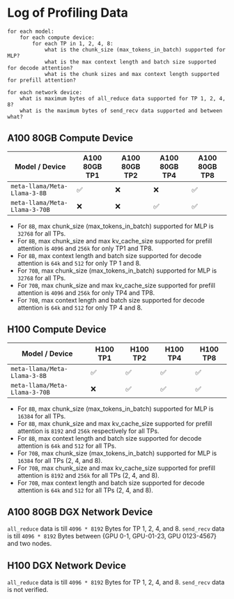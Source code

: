 # Log of Profiling Data

```text
for each model:
    for each compute device:
        for each TP in 1, 2, 4, 8:
            what is the chunk_size (max_tokens_in_batch) supported for MLP?
            what is the max context length and batch size supported for decode attention?
            what is the chunk sizes and max context length supported for prefill attention?

for each network device:
    what is maximum bytes of all_reduce data supported for TP 1, 2, 4, 8?
    what is the maximum bytes of send_recv data supported and between what?
```

## A100 80GB Compute Device

| Model / Device | A100 80GB TP1 | A100 80GB TP2 |  A100 80GB TP4 | A100 80GB TP8 |
| --- | --- | --- | --- | --- |
| `meta-llama/Meta-Llama-3-8B` | ✅ | ❌ | ❌ | ✅ |
| `meta-llama/Meta-Llama-3-70B` | ❌ | ❌ | ✅ | ✅ |

- For `8B`, max chunk_size (max_tokens_in_batch) supported for MLP is `32768` for all TPs.
- For `8B`, max chunk_size and max kv_cache_size supported for prefill attention is `4096` and `256k` for only TP1 and TP8.
- For `8B`, max context length and batch size supported for decode attention is `64k` and `512` for only TP 1 and 8.
- For `70B`, max chunk_size (max_tokens_in_batch) supported for MLP is `32768` for all TPs.
- For `70B`, max chunk_size and max kv_cache_size supported for prefill attention is `4096` and `256k` for only TP4 and TP8.
- For `70B`, max context length and batch size supported for decode attention is `64k` and `512` for only TP 4 and 8.

## H100 Compute Device

| Model / Device | H100 TP1 | H100 TP2 |  H100 TP4 | H100 TP8 |
| --- | --- | --- | --- | --- |
| `meta-llama/Meta-Llama-3-8B` | ✅ | ✅ | ✅ | ✅ |
| `meta-llama/Meta-Llama-3-70B` | ❌ | ✅ | ✅ | ✅ |

- For `8B`, max chunk_size (max_tokens_in_batch) supported for MLP is `16384` for all TPs.
- For `8B`, max chunk_size and max kv_cache_size supported for prefill attention is `8192` and `256k` respectively for all TPs.
- For `8B`, max context length and batch size supported for decode attention is `64k` and `512` for all TPs.
- For `70B`, max chunk_size (max_tokens_in_batch) supported for MLP is `16384` for all TPs (2, 4, and 8).
- For `70B`, max chunk_size and max kv_cache_size supported for prefill attention is `8192` and `256k` for all TPs (2, 4, and 8).
- For `70B`, max context length and batch size supported for decode attention is `64k` and `512` for all TPs (2, 4, and 8).

## A100 80GB DGX Network Device

`all_reduce` data is till `4096 * 8192` Bytes for TP 1, 2, 4, and 8.
`send_recv` data is till `4096 * 8192` Bytes between {GPU 0-1, GPU-01-23, GPU 0123-4567} and two nodes.

## H100 DGX Network Device

`all_reduce` data is till `4096 * 8192` Bytes for TP 1, 2, 4, and 8.
`send_recv` data is not verified.
